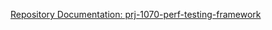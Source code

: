 
[Repository Documentation: prj-1070-perf-testing-framework](https://github.com/Jam3/prj-1070-perf-testing-framework/blob/main/docs/performance_test_framework.md)
